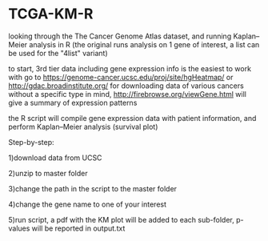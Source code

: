 # TCGA-KM-R
looking through the The Cancer Genome Atlas dataset, and running Kaplan–Meier analysis in R
(the original runs analysis on 1 gene of interest, a list can be used for the "4list" variant)

to start, 3rd tier data including gene expression info is the easiest to work with
go to https://genome-cancer.ucsc.edu/proj/site/hgHeatmap/ or http://gdac.broadinstitute.org/ for downloading data of various cancers
without a specific type in mind, http://firebrowse.org/viewGene.html will give a summary of expression patterns

the R script will compile gene expression data with patient information, and perform Kaplan–Meier analysis (survival plot)

Step-by-step:

1)download data from UCSC

2)unzip to master folder

3)change the path in the script to the master folder

4)change the gene name to one of your interest

5)run script, a pdf with the KM plot will be added to each sub-folder, p-values will be reported in output.txt
